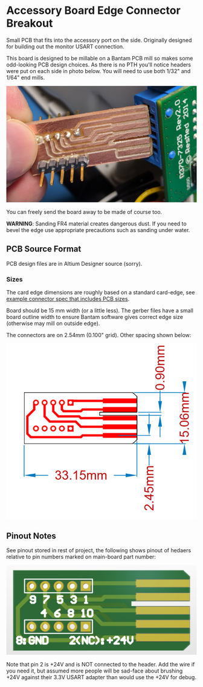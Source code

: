 # Accessory Board Edge Connector Breakout

Small PCB that fits into the accessory port on the side. Originally designed for building out the monitor USART connection.

This board is designed to be millable on a Bantam PCB mill so makes some odd-looking PCB design choices. As there is no PTH you'll notice headers were put on each side in photo below. You will need to use both 1/32" and 1/64" end mills.

![](acc_adapter_milled.jpg)

You can freely send the board away to be made of course too.

**WARNING**: Sanding FR4 material creates dangerous dust. If you need to bevel the edge use appropriate precautions such as sanding under water.

## PCB Source Format

PCB design files are in Altium Designer source (sorry).

### Sizes

The card edge dimensions are roughly based on a standard card-edge, see [example connector spec that includes PCB sizes](https://media.digikey.com/pdf/Data%20Sheets/Panasonic%20Electric%20Works%20PDFs/AXC.pdf).

Board should be 15 mm width (or a little less). The gerber files have a small board outline width to ensure Bantam software gives correct edge size (otherwise may mill on outside edge).

The connectors are on 2.54mm (0.100" grid). Other spacing shown below:

![](acc_dims.png)

## Pinout Notes

See pinout stored in rest of project, the following shows pinout of hedaers relative to pin numbers marked on main-board part number:

![](acc_adapter_render.jpg)

Note that pin 2 is +24V and is NOT connected to the header. Add the wire if you need it, but assumed more people will be sad-face about brushing +24V against their 3.3V USART adapter than would use the +24V for debug.
